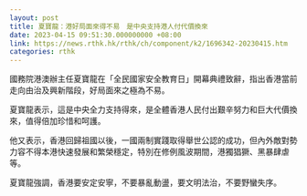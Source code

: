 ```yaml
---
layout: post
title: 夏寶龍：港好局面來得不易　是中央支持港人付代價換來
date: 2023-04-15 09:51:30.000000000 +08:00
link: https://news.rthk.hk/rthk/ch/component/k2/1696342-20230415.htm
categories: rthk
---
```


國務院港澳辦主任夏寶龍在「全民國家安全教育日」開幕典禮致辭，指出香港當前走向由治及興新階段，好局面來之極為不易。

夏寶龍表示，這是中央全力支持得來，是全體香港人民付出艱辛努力和巨大代價換來，值得倍加珍惜和呵護。

他又表示，香港回歸祖國以後，一國兩制實踐取得舉世公認的成功，但內外敵對勢力容不得本港快速發展和繁榮穩定，特別在修例風波期間，港獨猖獗、黑暴肆虐等。

夏寶龍強調，香港要安定安寧，不要暴亂動盪，要文明法治，不要野蠻失序。
